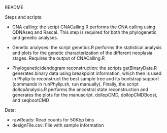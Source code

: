 README

Steps and scripts:

- CNA calling: the script CNACalling.R performs the CNA calling using QDNAseq and Rascal. This step is required for both the phylogenetic and genetic analyses.

- Genetic analyses: the script genetics.R performs the statistical analysis and plots for the genetic characterization of the different neoplasia stages. Requires the output of CNACalling.R

- Phylogenetic/dendogram reconstruction: the scripts getBinaryData.R generates binary data using breakpoint information, which then is used in Phylip to reconstruct the best sample tree and its bootstrap support (commands in runPhylip.sh, run manually). Finally, the script dollopAnalysis.R performs the ancestral state reconstruction and generates the plots for the manuscript. dollopCMD, dollopCMDBoost, and seqbootCMD 

Data:

- rawReads: Read counts for 50Kbp bins
- designFile.csv: File with sample information